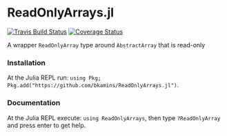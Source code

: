 ReadOnlyArrays.jl
=============

[![Travis Build Status](https://travis-ci.org/bkamins/ReadOnlyArrays.jl.svg?branch=master)](https://travis-ci.org/bkamins/ReadOnlyArrays.jl)
[![Coverage Status](https://coveralls.io/repos/github/bkamins/ReadOnlyArrays.jl/badge.svg?branch=master)](https://coveralls.io/github/bkamins/ReadOnlyArrays.jl?branch=master)

A wrapper `ReadOnlyArray` type around `AbstractArray` that is read-only

### Installation

At the Julia REPL run:
`using Pkg; Pkg.add("https://github.com/bkamins/ReadOnlyArrays.jl")`.

### Documentation

At the Julia REPL execute:
`using ReadOnlyArrays`,
then type `?ReadOnlyArray` and press enter to get help.
